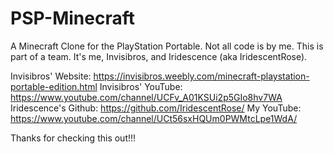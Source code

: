 # PSP-Minecraft
A Minecraft Clone for the PlayStation Portable.
Not all code is by me.
This is part of a team. It's me, Invisibros, and Iridescence (aka IridescentRose).

Invisibros' Website: https://invisibros.weebly.com/minecraft-playstation-portable-edition.html
Invisibros' YouTube: https://www.youtube.com/channel/UCFv_A01KSUi2p5GIo8hv7WA
Iridescence's Github: https://github.com/IridescentRose/
My YouTube: https://www.youtube.com/channel/UCt56sxHQUm0PWMtcLpe1WdA/

Thanks for checking this out!!!
